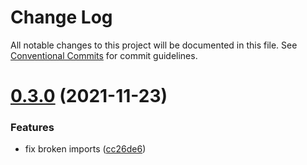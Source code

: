 # Change Log

All notable changes to this project will be documented in this file.
See [Conventional Commits](https://conventionalcommits.org) for commit guidelines.

# [0.3.0](https://github.com/snorrees/sanity-iframe-preview/compare/@snorreeb/sanity-iframe-api-react@0.2.0...@snorreeb/sanity-iframe-api-react@0.3.0) (2021-11-23)


### Features

* fix broken imports ([cc26de6](https://github.com/snorrees/sanity-iframe-preview/commit/cc26de672e7fea845bdbddd8a86eaa8afa6a3a4b))
